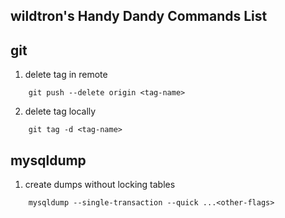 wildtron's Handy Dandy Commands List 
---

git
---

1. delete tag in remote
```
    git push --delete origin <tag-name>
```

2. delete tag locally
```
    git tag -d <tag-name>
```

mysqldump
---

1. create dumps without locking tables
```
    mysqldump --single-transaction --quick ...<other-flags>
```
